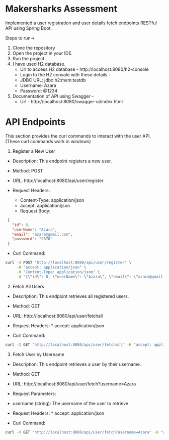 # Makersharks Assessment
Implemented a user registration and user details fetch endpoints RESTful API using Spring Boot.

Steps to run->
1. Clone the repository
2. Open the project in your IDE.
3. Run the project.
4. I have used H2 database.
   * Url to access H2 database - http://localhost:8080/h2-console
   * Login to the H2 console with these details -
   - JDBC URL: jdbc:h2:mem:testdb
   - Username: Azara
   - Password: @1234
6. Documentation of API using Swagger -
   * Url - http://localhost:8080/swagger-ui/index.html

# API Endpoints
This section provides the curl commands to interact with the user API.(These curl commands work in windows)
1. Register a New User
* Description: This endpoint registers a new user.
* Method: POST
* URL: http://localhost:8080/api/user/register

* Request Headers:
     * Content-Type: application/json
     * accept: application/json
     * Request Body:
 ```json
  {
    "id": 0,
    "userName": "Azara",
    "email": "azara@gmail.com",
    "password": "9876"
  }
 ```
* Curl Command: 
```sh
curl -X POST "http://localhost:8080/api/user/register" \
     -H "accept: application/json" \
     -H "Content-Type: application/json" \
     -d "{\"id\": 0, \"userName\": \"Azara\", \"email\": \"azara@gmail.com\", \"password\": \"9876\"}" 
```
2. Fetch All Users
* Description: This endpoint retrieves all registered users.
* Method: GET
* URL: http://localhost:8080/api/user/fetchall

* Request Headers:
        * accept: application/json

* Curl Command:
```sh
curl -X GET "http://localhost:8080/api/user/fetchall" -H "accept: application/json"
```

3. Fetch User by Username
* Description: This endpoint retrieves a user by their username.
* Method: GET
* URL: http://localhost:8080/api/user/fetch?username=Azara 

* Request Parameters:
- username (string): The username of the user to retrieve
* Request Headers:
       * accept: application/json

* Curl Command:
```sh
curl -X GET "http://localhost:8080/api/user/fetch?username=Azara" -H "accept: application/json"
 ```
